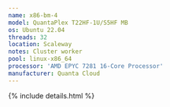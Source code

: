 ```yaml
---
name: x86-bm-4
model: QuantaPlex T22HF-1U/S5HF MB
os: Ubuntu 22.04
threads: 32
location: Scaleway
notes: Cluster worker
pool: linux-x86_64
processor: 'AMD EPYC 7281 16-Core Processor'
manufacturer: Quanta Cloud
---
```

{% include details.html %} 

